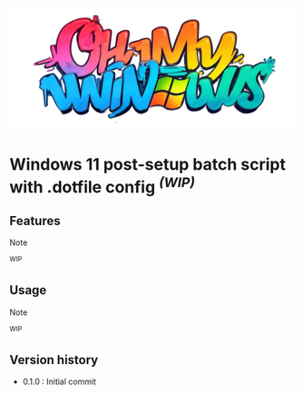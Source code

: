 ![Logo OhMyWindows](logo.png)

# Windows 11 post-setup batch script with .dotfile  config <sup> *(WIP)* </sup>

## Features
> [!NOTE]
> <sup> WIP </sup>

## Usage
> [!NOTE]
> <sup> WIP </sup>

## Version history
- 0.1.0 : Initial commit
